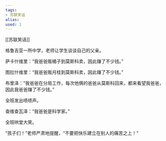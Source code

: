 ```yaml
---
tags: 
- 苏联笑话 
alias:
used: 1
---
```

[[苏联笑话]]




格鲁吉亚一所中学，老师让学生谈谈自己的父亲。

萨卡什维里：“我爸爸贩橘子到莫斯科卖，因此赚了不少钱。”

图拉什维里：“我爸爸贩月桂到莫斯科卖，因此赚了不少钱。”

布里泽：“我爸爸在分局工作，每次他俩的爸爸从莫斯科回来，都来看望我爸爸，因此我爸爸赚了不少钱。”

全班发出啧啧声。

查维查瓦泽：“我爸爸是科学家。”

全班哄堂大笑。

“孩子们！”老师严肃地提醒，“不要把快乐建立在别人的痛苦之上！” 

